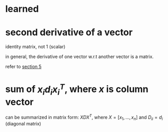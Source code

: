 # learned

# second derivative of a vector

identity matrix, not 1 (scalar)

in general, the derivative of one vector w.r.t another vector is a matrix. 

refer to [section 5](https://atmos.washington.edu/~dennis/MatrixCalculus.pdf)

# sum of $`x_i d_i x_i^T`$, where $`x`$ is column vector

can be summarized in matrix form: $`X D X^T`$, where $`X=[x_1, \ldots, x_n]`$ and $`D_{ii} = d_i`$ (diagonal matrix)
